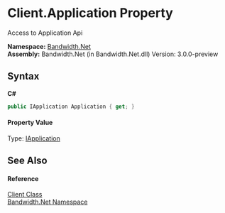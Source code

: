 ﻿# Client.Application Property 
 

Access to Application Api

**Namespace:**&nbsp;<a href ="N_Bandwidth_Net.md">Bandwidth.Net</a><br />**Assembly:**&nbsp;Bandwidth.Net (in Bandwidth.Net.dll) Version: 3.0.0-preview

## Syntax

**C#**<br />
``` C#
public IApplication Application { get; }
```


#### Property Value
Type: <a href ="T_Bandwidth_Net_Api_IApplication.md">IApplication</a>

## See Also


#### Reference
<a href ="T_Bandwidth_Net_Client.md">Client Class</a><br /><a href ="N_Bandwidth_Net.md">Bandwidth.Net Namespace</a><br />